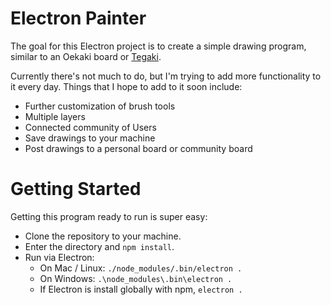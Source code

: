 # Electron Painter

The goal for this Electron project is to create a simple drawing program, similar to an Oekaki board or [Tegaki](http://te2.tewi.us/).

Currently there's not much to do, but I'm trying to add more functionality to it every day. Things that I hope to add to it soon include:
* Further customization of brush tools
* Multiple layers
* Connected community of Users
* Save drawings to your machine
* Post drawings to a personal board or community board

# Getting Started
Getting this program ready to run is super easy:  
* Clone the repository to your machine.  
* Enter the directory and `npm install`.  
* Run via Electron:  
    * On Mac / Linux: `./node_modules/.bin/electron .`  
    * On Windows: `.\node_modules\.bin\electron .`  
    * If Electron is install globally with npm, `electron .`  
